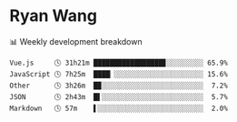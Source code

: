 # Ryan Wang

 <!-- waka-box start -->
📊 Weekly development breakdown
```text
Vue.js     🕓 31h21m █████████████████▊░░░░░░░░░ 65.9%
JavaScript 🕓 7h25m  ████▏░░░░░░░░░░░░░░░░░░░░░░ 15.6%
Other      🕓 3h26m  █▉░░░░░░░░░░░░░░░░░░░░░░░░░  7.2%
JSON       🕓 2h43m  █▌░░░░░░░░░░░░░░░░░░░░░░░░░  5.7%
Markdown   🕓 57m    ▌░░░░░░░░░░░░░░░░░░░░░░░░░░  2.0%
```
<!-- Powered by https://github.com/YouEclipse/waka-box-go . -->
<!-- waka-box end -->